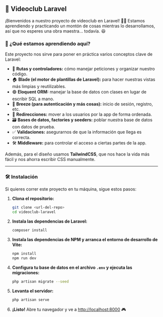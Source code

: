 ## 🎥 Videoclub Laravel

¡Bienvenidos a nuestro proyecto de videoclub en Laravel! 🎥🍿 Estamos aprendiendo y practicando un montón de cosas mientras lo desarrollamos, así que no esperes una obra maestra… todavía. 😆

### 🚀 ¿Qué estamos aprendiendo aquí?

Este proyecto nos sirve para poner en práctica varios conceptos clave de Laravel:
- 📌 **Rutas y controladores:** cómo manejar peticiones y organizar nuestro código.
- 🏠 **Blade (el motor de plantillas de Laravel):** para hacer nuestras vistas más limpias y reutilizables.
- 🟢 **Eloquent ORM:** manejar la base de datos con clases en lugar de escribir SQL a mano.
- 🔑 **Breeze (para autenticación y más cosas):** inicio de sesión, registro, etc.
- 🔄 **Redirecciones:** mover a los usuarios por la app de forma ordenada.
- 🗃️ **Bases de datos, factories y seeders:** poblar nuestra base de datos con datos de prueba.
- ✅ **Validaciones:** asegurarnos de que la información que llega es correcta.
- 🛠️ **Middleware:** para controlar el acceso a ciertas partes de la app.

Además, para el diseño usamos **TailwindCSS**, que nos hace la vida más fácil y nos ahorra escribir CSS manualmente.

---

### 🛠️ Instalación

Si quieres correr este proyecto en tu máquina, sigue estos pasos:

1. **Clona el repositorio:**
   ```bash
   git clone <url-del-repo>
   cd videoclub-laravel
   ```

2. **Instala las dependencias de Laravel:**
   ```bash
   composer install
   ```

3. **Instala las dependencias de NPM y arranca el entorno de desarrollo de Vite:**
   ```bash
   npm install
   npm run dev
   ```

4. **Configura tu base de datos en el archivo `.env` y ejecuta las migraciones:**
   ```bash
   php artisan migrate --seed
   ```

5. **Levanta el servidor:**
   ```bash
   php artisan serve
   ```

6. **¡Listo!** Abre tu navegador y ve a [http://localhost:8000](http://localhost:8000) 🎮


